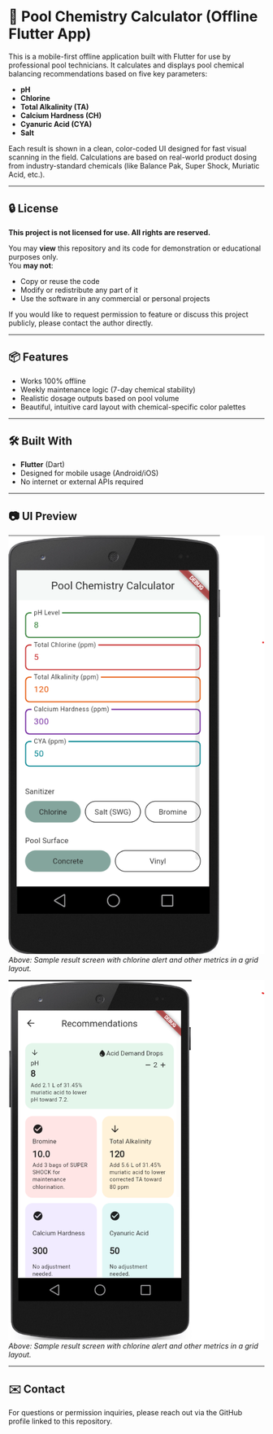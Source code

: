# 🧪 Pool Chemistry Calculator (Offline Flutter App)

This is a mobile-first offline application built with Flutter for use by professional pool technicians. It calculates and displays pool chemical balancing recommendations based on five key parameters:

- **pH**
- **Chlorine**
- **Total Alkalinity (TA)**
- **Calcium Hardness (CH)**
- **Cyanuric Acid (CYA)**
- **Salt**

Each result is shown in a clean, color-coded UI designed for fast visual scanning in the field. Calculations are based on real-world product dosing from industry-standard chemicals (like Balance Pak, Super Shock, Muriatic Acid, etc.).

---

## 🔒 License

**This project is not licensed for use. All rights are reserved.**

You may **view** this repository and its code for demonstration or educational purposes only.  
You **may not**:

- Copy or reuse the code  
- Modify or redistribute any part of it  
- Use the software in any commercial or personal projects

If you would like to request permission to feature or discuss this project publicly, please contact the author directly.

---

## 📦 Features

- Works 100% offline
- Weekly maintenance logic (7-day chemical stability)
- Realistic dosage outputs based on pool volume
- Beautiful, intuitive card layout with chemical-specific color palettes

---

## 🛠️ Built With

- **Flutter** (Dart)
- Designed for mobile usage (Android/iOS)
- No internet or external APIs required

---

## 📷 UI Preview
![Input Screen Preview](InputPageDemo.png)  
_Above: Sample result screen with chlorine alert and other metrics in a grid layout._


![Result Screen Preview](ResultsPageDemo.png)  
_Above: Sample result screen with chlorine alert and other metrics in a grid layout._

---

## ✉️ Contact

For questions or permission inquiries, please reach out via the GitHub profile linked to this repository.

